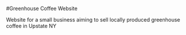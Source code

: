 #Greenhouse Coffee Website

Website for a small business aiming to sell locally produced greenhouse coffee in Upstate NY